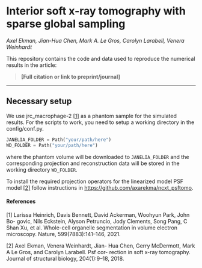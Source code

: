 # Interior soft x-ray tomography with sparse global sampling

_Axel Ekman, Jian-Hua Chen, Mark A. Le Gros, Carolyn Larabell, Venera Weinhardt_

This repository contains the code and data used to reproduce the numerical results in the article:

> **[Full citation or link to preprint/journal]**

---

## Necessary setup

We use jrc_macrophage-2 [[1]](#1) as a phantom sample for the simulated results. For the scripts to work, you need to setup a working directory in the config/conf.py.

```python
JANELIA_FOLDER = Path("your/path/here")
WD_FOLDER = Path("your/path/here")
```

where the phantom volume will be downloaded to `JANELIA_FOLDER` and the corresponding projection and reconstruction data will be stored in the working directory `WD_FOLDER`.

To install the required projection operators for the linearized model PSF model [[2]](#2) follow instructions in https://github.com/axarekma/ncxt_psftomo.

#### References

[1] Larissa Heinrich, Davis Bennett, David
Ackerman, Woohyun Park, John Bo-
govic, Nils Eckstein, Alyson Petruncio,
Jody Clements, Song Pang, C Shan Xu,
et al. Whole-cell organelle segmentation
in volume electron microscopy. Nature,
599(7883):141–146, 2021.

[2] Axel Ekman, Venera Weinhardt, Jian-
Hua Chen, Gerry McDermott, Mark A
Le Gros, and Carolyn Larabell. Psf cor-
rection in soft x-ray tomography. Journal
of structural biology, 204(1):9–18, 2018.
